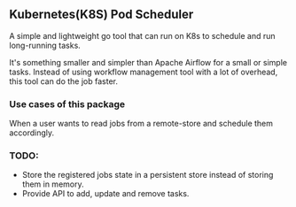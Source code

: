 ## Kubernetes(K8S) Pod Scheduler
A simple and lightweight go tool that can run on K8s to schedule and run long-running tasks.

It's something smaller and simpler than Apache Airflow for a small or simple tasks. Instead of using workflow management tool with a lot of overhead, this tool can do the job faster.
 

### Use cases of this package
When a user wants to read jobs from a remote-store and schedule them accordingly.




### TODO:
- Store the registered jobs state in a persistent store instead of storing them in memory.
- Provide API to add, update and remove tasks. 
 